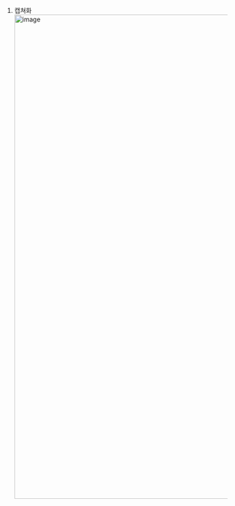 1. 캡쳐화
   <img width="1087" alt="image" src="https://github.com/0beanny/PP1_Project1/assets/143465631/e091baf4-594a-454f-b30d-8f426e631e45">
